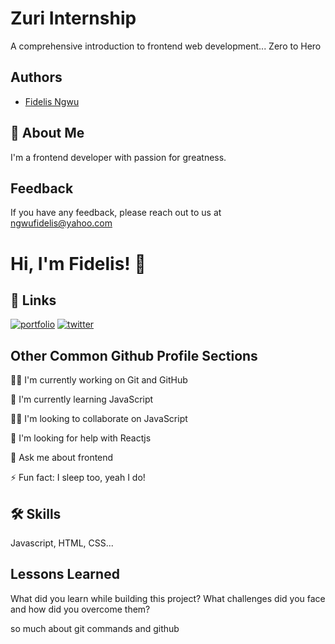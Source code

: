 # Zuri Internship

A comprehensive introduction to frontend web development... Zero to Hero




## Authors

- [Fidelis Ngwu](https://www.github.com/octokatherine)






## 🚀 About Me
I'm a frontend developer with passion for greatness.


## Feedback

If you have any feedback, please reach out to us at ngwufidelis@yahoo.com


# Hi, I'm Fidelis! 👋


## 🔗 Links
[![portfolio](https://img.shields.io/badge/my_portfolio-000?style=for-the-badge&logo=ko-fi&logoColor=white)](https://github.com/Aadon)
[![twitter](https://img.shields.io/badge/twitter-1DA1F2?style=for-the-badge&logo=twitter&logoColor=white)](https://twitter.com/ngwu_fidelis)


## Other Common Github Profile Sections
👩‍💻 I'm currently working on Git and GitHub

🧠 I'm currently learning JavaScript

👯‍♀️ I'm looking to collaborate on JavaScript

🤔 I'm looking for help with Reactjs

💬 Ask me about frontend

⚡️ Fun fact: I sleep too, yeah I do!





## 🛠 Skills
Javascript, HTML, CSS...


## Lessons Learned

What did you learn while building this project? What challenges did you face and how did you overcome them?

so much about git commands and github 


